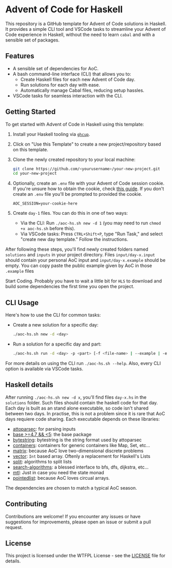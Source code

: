 # Advent of Code for Haskell

This repository is a GitHub template for Advent of Code solutions in Haskell. It provides a simple CLI tool and VSCode tasks to streamline your Advent of Code experience in Haskell, without the need to learn `cabal` and with a sensible set of packages.

## Features

- A sensible set of dependencies for AoC.
- A bash command-line interface (CLI) that allows you to:
  - Create Haskell files for each new Advent of Code day.
  - Run solutions for each day with ease.
  - Automatically manage Cabal files, reducing setup hassles.
- VSCode tasks for seamless interaction with the CLI.

## Getting Started

To get started with Advent of Code in Haskell using this template:

1. Install your Haskell tooling via [`ghcup`](https://www.haskell.org/ghcup/).

2. Click on "Use this Template" to create a new project/repository based on this template.

3. Clone the newly created repository to your local machine:

   ```bash
   git clone https://github.com/<yourusername>/your-new-project.git
   cd your-new-project
   ```

4. Optionally, create an `.env` file with your Advent of Code session cookie. If you're unsure how to obtain the cookie, check [this guide](https://github.com/wimglenn/advent-of-code-wim/issues/1). If you don't create an `.env` file you'll be prompted to provided the cookie.

    ```env
    AOC_SESSION=your-cookie-here
    ```

5. Create `day-1` files. You can do this in one of two ways:
   - Via the CLI: Run `./aoc-hs.sh new -d 1` (you may need to run `chmod +x aoc-hs.sh` before this).
   - Via VSCode tasks: Press `CTRL+Shift+P`, type "Run Task," and select "create new day template." Follow the instructions.

After following these steps, you'll find newly created folders named `solutions` and `inputs` in your project directory. Files `input/day-x.input` should contain your personal AoC input and `input/day-x.example` should be empty. You can copy paste the public example given by AoC in those `.example` files

Start Coding. Probably you have to wait a little bit for `HLS` to download and build some dependencies the first time you open the project.

## CLI Usage

Here's how to use the CLI for common tasks:

- Create a new solution for a specific day:

  ```bash
  ./aoc-hs.sh new -d <day>
  ```

- Run a solution for a specific day and part:
  
  ```bash
  ./aoc-hs.sh run -d <day> -p <part> [-f <file-name> | --example | -e | --input | -i]
  ```

For more details on using the CLI run `./aoc-hs.sh --help`. Also, every CLI option is available via VSCode tasks.

## Haskell details

After running `./aoc-hs.sh new -d x`, you'll find files `day-x.hs` in the `solutions` folder. Such files should contain the haskell code for that day. Each day is built as an stand alone executable, so code isn't shared between two days. In practise, this is not a problem since it is rare that AoC days requiere code sharing. Each executable depends on these libraries:

- [attoparsec](https://hackage.haskell.org/package/attoparsec): for parsing inputs
- [base >=4.7 && <5](https://hackage.haskell.org/package/base): the base package
- [bytestring](https://hackage.haskell.org/package/bytestring): bytestring is the string format used by attoparsec
- [containers](https://hackage.haskell.org/package/containers): containers for generic containers like Map, Set, etc...
- [matrix](https://hackage.haskell.org/package/matrix): because AoC love two-dimensional discrete problems
- [vector](https://hackage.haskell.org/package/vector): `Int` based array. Oftenly a replacement for Haskell's Lists
- [split](https://hackage.haskell.org/package/split): algorithms to split lists
- [search-algorithms](https://hackage.haskell.org/package/search-algorithms): a blessed interface to bfs, dfs, dijkstra, etc...
- [mtl](https://hackage.haskell.org/package/mtl): Just in case you need the state monad
- [pointedlist](https://hackage.haskell.org/package/pointedlist): because AoC loves circual arrays.

The dependencies are chosen to match a typical AoC season.

## Contributing

Contributions are welcome! If you encounter any issues or have suggestions for improvements, please open an issue or submit a pull request.

## License

This project is licensed under the WTFPL License - see the [LICENSE](LICENSE) file for details.
